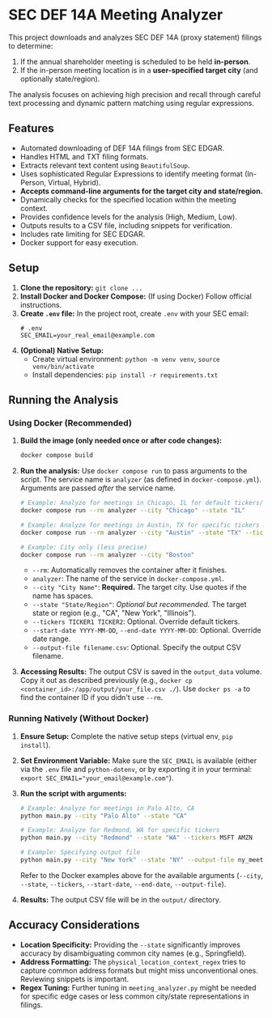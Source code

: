 # SEC DEF 14A Meeting Analyzer

This project downloads and analyzes SEC DEF 14A (proxy statement) filings to determine:
1.  If the annual shareholder meeting is scheduled to be held **in-person**.
2.  If the in-person meeting location is in a **user-specified target city** (and optionally state/region).

The analysis focuses on achieving high precision and recall through careful text processing and dynamic pattern matching using regular expressions.

## Features

*   Automated downloading of DEF 14A filings from SEC EDGAR.
*   Handles HTML and TXT filing formats.
*   Extracts relevant text content using `BeautifulSoup`.
*   Uses sophisticated Regular Expressions to identify meeting format (In-Person, Virtual, Hybrid).
*   **Accepts command-line arguments for the target city and state/region.**
*   Dynamically checks for the specified location within the meeting context.
*   Provides confidence levels for the analysis (High, Medium, Low).
*   Outputs results to a CSV file, including snippets for verification.
*   Includes rate limiting for SEC EDGAR.
*   Docker support for easy execution.

## Setup

1.  **Clone the repository:** `git clone ...`
2.  **Install Docker and Docker Compose:** (If using Docker) Follow official instructions.
3.  **Create `.env` file:** In the project root, create `.env` with your SEC email:
    ```
    # .env
    SEC_EMAIL=your_real_email@example.com
    ```
4.  **(Optional) Native Setup:**
    *   Create virtual environment: `python -m venv venv`, `source venv/bin/activate`
    *   Install dependencies: `pip install -r requirements.txt`

## Running the Analysis

### Using Docker (Recommended)

1.  **Build the image (only needed once or after code changes):**
    ```bash
    docker compose build
    ```
2.  **Run the analysis:** Use `docker compose run` to pass arguments to the script. The service name is `analyzer` (as defined in `docker-compose.yml`). Arguments are passed *after* the service name.
    ```bash
    # Example: Analyze for meetings in Chicago, IL for default tickers/dates
    docker compose run --rm analyzer --city "Chicago" --state "IL"

    # Example: Analyze for meetings in Austin, TX for specific tickers & dates
    docker compose run --rm analyzer --city "Austin" --state "TX" --tickers GOOGL TSLA --start-date "2023-06-01"

    # Example: City only (less precise)
    docker compose run --rm analyzer --city "Boston"
    ```
    *   `--rm`: Automatically removes the container after it finishes.
    *   `analyzer`: The name of the service in `docker-compose.yml`.
    *   `--city "City Name"`: **Required.** The target city. Use quotes if the name has spaces.
    *   `--state "State/Region"`: *Optional but recommended.* The target state or region (e.g., "CA", "New York", "Illinois").
    *   `--tickers TICKER1 TICKER2`: Optional. Override default tickers.
    *   `--start-date YYYY-MM-DD`, `--end-date YYYY-MM-DD`: Optional. Override date range.
    *   `--output-file filename.csv`: Optional. Specify the output CSV filename.

3.  **Accessing Results:** The output CSV is saved in the `output_data` volume. Copy it out as described previously (e.g., `docker cp <container_id>:/app/output/your_file.csv ./`). Use `docker ps -a` to find the container ID if you didn't use `--rm`.

### Running Natively (Without Docker)

1.  **Ensure Setup:** Complete the native setup steps (virtual env, `pip install`).
2.  **Set Environment Variable:** Make sure the `SEC_EMAIL` is available (either via the `.env` file and `python-dotenv`, or by exporting it in your terminal: `export SEC_EMAIL="your_email@example.com"`).
3.  **Run the script with arguments:**
    ```bash
    # Example: Analyze for meetings in Palo Alto, CA
    python main.py --city "Palo Alto" --state "CA"

    # Example: Analyze for Redmond, WA for specific tickers
    python main.py --city "Redmond" --state "WA" --tickers MSFT AMZN

    # Example: Specifying output file
    python main.py --city "New York" --state "NY" --output-file ny_meetings_q1_2024.csv --start-date 2024-01-01 --end-date 2024-03-31
    ```
    Refer to the Docker examples above for the available arguments (`--city`, `--state`, `--tickers`, `--start-date`, `--end-date`, `--output-file`).

4.  **Results:** The output CSV file will be in the `output/` directory.

## Accuracy Considerations

*   **Location Specificity:** Providing the `--state` significantly improves accuracy by disambiguating common city names (e.g., Springfield).
*   **Address Formatting:** The `physical_location_context_regex` tries to capture common address formats but might miss unconventional ones. Reviewing snippets is important.
*   **Regex Tuning:** Further tuning in `meeting_analyzer.py` might be needed for specific edge cases or less common city/state representations in filings.